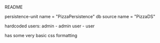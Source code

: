 README

persistence-unit name = "PizzaPersistence"
db source name = "PizzaDS"

hardcoded users: 
admin - admin
user - user

has some very basic css formatting
